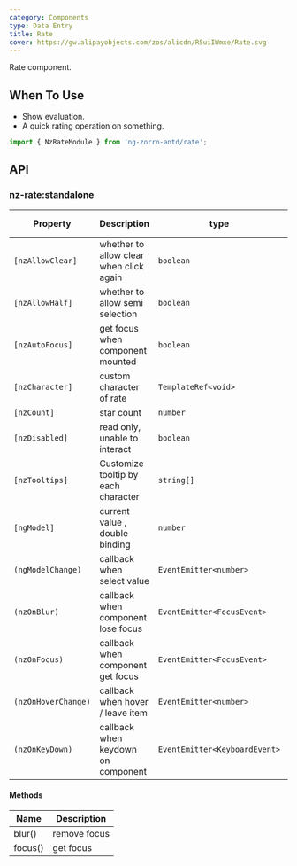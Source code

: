 ```yaml
---
category: Components
type: Data Entry
title: Rate
cover: https://gw.alipayobjects.com/zos/alicdn/R5uiIWmxe/Rate.svg
---
```


Rate component.

## When To Use

- Show evaluation.
- A quick rating operation on something.

```ts
import { NzRateModule } from 'ng-zorro-antd/rate';
```

## API

### nz-rate:standalone

| Property            | Description                             | type                          | Default                               | Global Config |
|---------------------|-----------------------------------------|-------------------------------|---------------------------------------|---------------|
| `[nzAllowClear]`    | whether to allow clear when click again | `boolean`                     | `true`                                | ✅             |
| `[nzAllowHalf]`     | whether to allow semi selection         | `boolean`                     | `false`                               | ✅             |
| `[nzAutoFocus]`     | get focus when component mounted        | `boolean`                     | `false`                               |
| `[nzCharacter]`     | custom character of rate                | `TemplateRef<void>`           | `<span nz-icon nzType="star"></span>` |
| `[nzCount]`         | star count                              | `number`                      | `5`                                   |
| `[nzDisabled]`      | read only, unable to interact           | `boolean`                     | `false`                               |
| `[nzTooltips]`      | Customize tooltip by each character     | `string[]`                    | `[]`                                  |
| `[ngModel]`         | current value , double binding          | `number`                      | -                                     |
| `(ngModelChange)`   | callback when select value              | `EventEmitter<number>`        | -                                     |
| `(nzOnBlur)`        | callback when component lose focus      | `EventEmitter<FocusEvent>`    | -                                     |
| `(nzOnFocus)`       | callback when component get focus       | `EventEmitter<FocusEvent>`    | -                                     |
| `(nzOnHoverChange)` | callback when hover / leave item        | `EventEmitter<number>`        | -                                     |
| `(nzOnKeyDown)`     | callback when keydown on component      | `EventEmitter<KeyboardEvent>` | -                                     |

#### Methods

| Name    | Description  |
|---------|--------------|
| blur()  | remove focus |
| focus() | get focus    |
